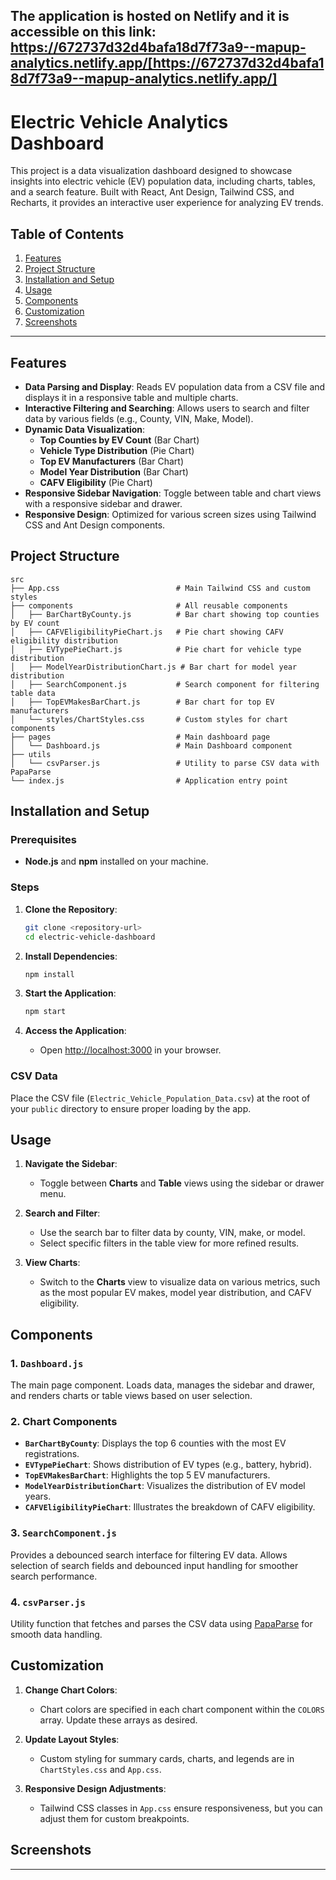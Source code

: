 The application is hosted on Netlify and it is accessible on this link: https://672737d32d4bafa18d7f73a9--mapup-analytics.netlify.app/[https://672737d32d4bafa18d7f73a9--mapup-analytics.netlify.app/]
---
# Electric Vehicle Analytics Dashboard

This project is a data visualization dashboard designed to showcase insights into electric vehicle (EV) population data, including charts, tables, and a search feature. Built with React, Ant Design, Tailwind CSS, and Recharts, it provides an interactive user experience for analyzing EV trends.

## Table of Contents

1. [Features](#features)
2. [Project Structure](#project-structure)
3. [Installation and Setup](#installation-and-setup)
4. [Usage](#usage)
5. [Components](#components)
6. [Customization](#customization)
7. [Screenshots](#screenshots)
---

## Features

- **Data Parsing and Display**: Reads EV population data from a CSV file and displays it in a responsive table and multiple charts.
- **Interactive Filtering and Searching**: Allows users to search and filter data by various fields (e.g., County, VIN, Make, Model).
- **Dynamic Data Visualization**:
  - **Top Counties by EV Count** (Bar Chart)
  - **Vehicle Type Distribution** (Pie Chart)
  - **Top EV Manufacturers** (Bar Chart)
  - **Model Year Distribution** (Bar Chart)
  - **CAFV Eligibility** (Pie Chart)
- **Responsive Sidebar Navigation**: Toggle between table and chart views with a responsive sidebar and drawer.
- **Responsive Design**: Optimized for various screen sizes using Tailwind CSS and Ant Design components.

## Project Structure

```
src
├── App.css                          # Main Tailwind CSS and custom styles
├── components                       # All reusable components
│   ├── BarChartByCounty.js          # Bar chart showing top counties by EV count
│   ├── CAFVEligibilityPieChart.js   # Pie chart showing CAFV eligibility distribution
│   ├── EVTypePieChart.js            # Pie chart for vehicle type distribution
│   ├── ModelYearDistributionChart.js # Bar chart for model year distribution
│   ├── SearchComponent.js           # Search component for filtering table data
│   ├── TopEVMakesBarChart.js        # Bar chart for top EV manufacturers
│   └── styles/ChartStyles.css       # Custom styles for chart components
├── pages                            # Main dashboard page
│   └── Dashboard.js                 # Main Dashboard component
├── utils
│   └── csvParser.js                 # Utility to parse CSV data with PapaParse
└── index.js                         # Application entry point
```

## Installation and Setup

### Prerequisites

- **Node.js** and **npm** installed on your machine.

### Steps

1. **Clone the Repository**:
   ```bash
   git clone <repository-url>
   cd electric-vehicle-dashboard
   ```

2. **Install Dependencies**:
   ```bash
   npm install
   ```

3. **Start the Application**:
   ```bash
   npm start
   ```

4. **Access the Application**:
   - Open [http://localhost:3000](http://localhost:3000) in your browser.

### CSV Data

Place the CSV file (`Electric_Vehicle_Population_Data.csv`) at the root of your `public` directory to ensure proper loading by the app.

## Usage

1. **Navigate the Sidebar**:
   - Toggle between **Charts** and **Table** views using the sidebar or drawer menu.

2. **Search and Filter**:
   - Use the search bar to filter data by county, VIN, make, or model.
   - Select specific filters in the table view for more refined results.

3. **View Charts**:
   - Switch to the **Charts** view to visualize data on various metrics, such as the most popular EV makes, model year distribution, and CAFV eligibility.

## Components

### 1. `Dashboard.js`

The main page component. Loads data, manages the sidebar and drawer, and renders charts or table views based on user selection.

### 2. Chart Components

- **`BarChartByCounty`**: Displays the top 6 counties with the most EV registrations.
- **`EVTypePieChart`**: Shows distribution of EV types (e.g., battery, hybrid).
- **`TopEVMakesBarChart`**: Highlights the top 5 EV manufacturers.
- **`ModelYearDistributionChart`**: Visualizes the distribution of EV model years.
- **`CAFVEligibilityPieChart`**: Illustrates the breakdown of CAFV eligibility.

### 3. `SearchComponent.js`

Provides a debounced search interface for filtering EV data. Allows selection of search fields and debounced input handling for smoother search performance.

### 4. `csvParser.js`

Utility function that fetches and parses the CSV data using [PapaParse](https://www.papaparse.com/) for smooth data handling.

## Customization

1. **Change Chart Colors**:
   - Chart colors are specified in each chart component within the `COLORS` array. Update these arrays as desired.

2. **Update Layout Styles**:
   - Custom styling for summary cards, charts, and legends are in `ChartStyles.css` and `App.css`.

3. **Responsive Design Adjustments**:
   - Tailwind CSS classes in `App.css` ensure responsiveness, but you can adjust them for custom breakpoints.

## Screenshots
---
